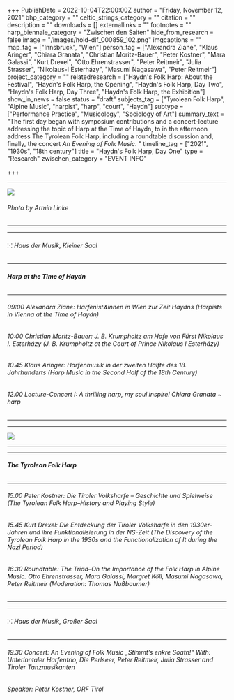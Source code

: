 +++
PublishDate = 2022-10-04T22:00:00Z
author = "Friday, November 12, 2021"
bhp_category = ""
celtic_strings_category = ""
citation = ""
description = ""
downloads = []
externallinks = ""
footnotes = ""
harp_biennale_category = "Zwischen den Saiten"
hide_from_research = false
image = "/images/hold-dif_000859_102.png"
imgcaptions = ""
map_tag = ["Innsbruck", "Wien"]
person_tag = ["Alexandra Ziane", "Klaus Aringer", "Chiara Granata", "Christian Moritz-Bauer", "Peter Kostner", "Mara Galassi", "Kurt Drexel", "Otto Ehrenstrasser", "Peter Reitmeir", "Julia Strasser", "Nikolaus-I Esterházy", "Masumi Nagasawa", "Peter Reitmeir"]
project_category = ""
relatedresearch = ["Haydn's Folk Harp: About the Festival", "Haydn's Folk Harp, the Opening", "Haydn's Folk Harp, Day Two", "Haydn's Folk Harp, Day Three", "Haydn's Folk Harp, the Exhibition"]
show_in_news = false
status = "draft"
subjects_tag = ["Tyrolean Folk Harp", "Alpine Music", "harpist", "harp", "court", "Haydn"]
subtype = ["Performance Practice", "Musicology", "Sociology of Art"]
summary_text = "The first day began with symposium contributions and a concert-lecture addressing the topic of Harp at the Time of Haydn, to in the afternoon address The Tyrolean Folk Harp, including a roundtable discussion and, finally, the concert <i>An Evening of Folk Music</i>. "
timeline_tag = ["2021", "1930s", "18th century"]
title = "Haydn's Folk Harp, Day One"
type = "Research"
zwischen_category = "EVENT INFO"

+++
***

![](/images/hold-dif_000859_102.png)

###### Photo by Armin Linke

***

***

###### ⁙ Haus der Musik, Kleiner Saal

***

###### **Harp at the Time of Haydn**

***

###### 09:00 <span id="person_tag">Alexandra Ziane</span>: Harfenist⁂innen in <span id="map_tag">Wien</span> zur Zeit Haydns (Harpists in Vienna at the Time of Haydn)

###### 10:00 <span id="person_tag">Christian Moritz-Bauer</span>: J. B. Krumpholtz am Hofe von Fürst Nikolaus I. Esterházy (<span id="person_tag">J. B. Krumpholtz</span> at the Court of Prince <span id="person_tag">Nikolaus I Esterházy</span>)

###### 10.45 <span id="person_tag">Klaus Aringer</span>: Harfenmusik in der zweiten Hälfte des 18. Jahrhunderts (Harp Music in the Second Half of the 18th Century)

###### 12.00 Lecture-Concert I: _A thrilling harp, my soul inspire!_ <span id="person_tag">Chiara Granata</span> \~ harp

***

***

![](/images/dif_000859_90.jpg)

***

***

###### **The Tyrolean Folk Harp**

***

###### 15.00 <span id="person_tag">Peter Kostner</span>: Die Tiroler Volksharfe – Geschichte und Spielweise (The <span id="subjects_tag">Tyrolean Folk Harp</span>–History and Playing Style)

###### 15.45 <span id="person_tag">Kurt Drexel</span>: Die Entdeckung der Tiroler Volksharfe in den 1930er-Jahren und ihre Funktionalisierung in der NS-Zeit (The Discovery of the Tyrolean Folk Harp in the <span id="timeline_tag">1930s</span> and the Functionalization of It during the Nazi Period)

###### 16.30 Roundtable: The Triad–On the Importance of the Folk Harp in <span id="subjects_tag">Alpine Music</span>. <span id="person_tag">Otto Ehrenstrasser</span>, <span id="person_tag">Mara Galassi</span>, Margret Köll, <span id="person_tag">Masumi Nagasawa</span>, <span id="person_tag">Peter Reitmeir</span> (Moderation: <span id="person_tag">Thomas Nußbaumer</span>)

***

***

###### ⁙ Haus der Musik, Großer Saal

***

###### 19.30 Concert: An Evening of Folk Music _„Stimmt’s enkre Soatn!“_ With: Unterinntaler Harfentrio, Die Perlseer, <span id="person_tag">Peter Reitmeir</span>, <span id="person_tag">Julia Strasser</span> and Tiroler Tanzmusikanten

###### Speaker: <span id="person_tag">Peter Kostner</span>, ORF Tirol

###### 